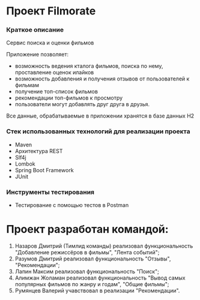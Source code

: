 # Проект Filmorate

### Краткое описание

Сервис поиска и оценки фильмов

Приложение позволяет:  
+ возможность ведения кталога фильмов, поиска по нему, проставление оценок илайков  
+ возможность добавления и получения отзывов от пользователей к фильмам  
+ получение топ-список фильмов  
+ рекомендации топ-фильмов к просмотру  
+ пользователи могут добавлять друг друга в друзья.  

Все данные, обрабатываемые в приложении хранятся в базе данных H2  

### Стек использованных технологий для реализации проекта  
+ Maven
+ Архитектура REST
+ Slf4j
+ Lombok
+ Spring Boot Framework
+ JUnit

### Инструменты тестирования
+ Тестирование с помощью тестов в Postman

# Проект разработан командой:
1. Назаров Дмитрий (Тимлид команды) реализовал функциональность "Добавление режиссёров в фильмы", "Лента событий";   
2. Разумов Дмитрий реализовал функциональность "Отзывы", "Рекомендации";
3. Лапин Максим реализовал функциональность "Поиск";
4. Алимжан Жоламан реализовал функциональность "Вывод самых популярных фильмов по жанру и годам", "Общие фильмы";
5. Румянцев Валерий учавствовал в реализации "Рекомендации".